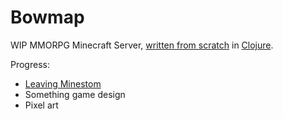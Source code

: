 # Bowmap

WIP MMORPG Minecraft Server, [written from scratch](minecraft-server-from-scratch.md) in [Clojure](clojure.md).

Progress:
- [Leaving Minestom](leaving-minestom.md)
- Something game design
- Pixel art
